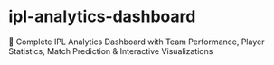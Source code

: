 # ipl-analytics-dashboard
🏏 Complete IPL Analytics Dashboard with Team Performance, Player Statistics, Match Prediction &amp; Interactive Visualizations
